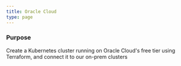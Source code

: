 ```yaml
---
title: Oracle Cloud
type: page
---
```


### Purpose

Create a Kubernetes cluster running on Oracle Cloud's free tier using Terraform, and connect it to our on-prem clusters
